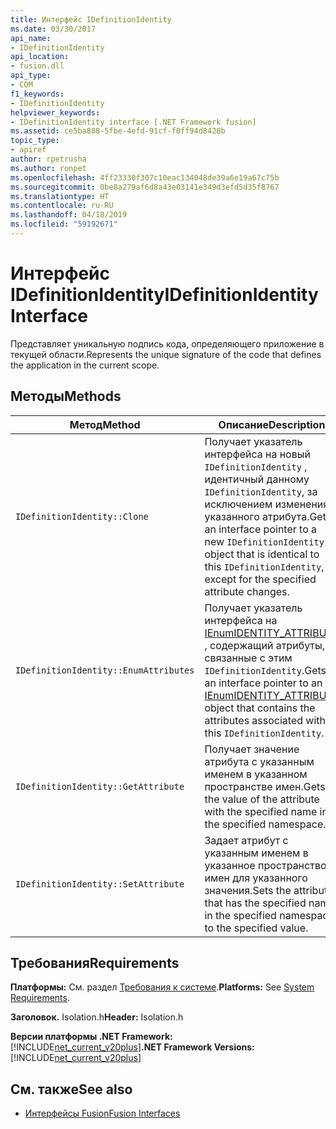 ```yaml
---
title: Интерфейс IDefinitionIdentity
ms.date: 03/30/2017
api_name:
- IDefinitionIdentity
api_location:
- fusion.dll
api_type:
- COM
f1_keywords:
- IDefinitionIdentity
helpviewer_keywords:
- IDefinitionIdentity interface [.NET Framework fusion]
ms.assetid: ce5ba888-5fbe-4efd-91cf-f0ff94d8428b
topic_type:
- apiref
author: rpetrusha
ms.author: ronpet
ms.openlocfilehash: 4ff23330f307c10eac134048de39a6e19a67c75b
ms.sourcegitcommit: 0be8a279af6d8a43e03141e349d3efd5d35f8767
ms.translationtype: HT
ms.contentlocale: ru-RU
ms.lasthandoff: 04/18/2019
ms.locfileid: "59192671"
---
```

# <a name="idefinitionidentity-interface"></a><span data-ttu-id="b806c-102">Интерфейс IDefinitionIdentity</span><span class="sxs-lookup"><span data-stu-id="b806c-102">IDefinitionIdentity Interface</span></span>
<span data-ttu-id="b806c-103">Представляет уникальную подпись кода, определяющего приложение в текущей области.</span><span class="sxs-lookup"><span data-stu-id="b806c-103">Represents the unique signature of the code that defines the application in the current scope.</span></span>  
  
## <a name="methods"></a><span data-ttu-id="b806c-104">Методы</span><span class="sxs-lookup"><span data-stu-id="b806c-104">Methods</span></span>  
  
|<span data-ttu-id="b806c-105">Метод</span><span class="sxs-lookup"><span data-stu-id="b806c-105">Method</span></span>|<span data-ttu-id="b806c-106">Описание</span><span class="sxs-lookup"><span data-stu-id="b806c-106">Description</span></span>|  
|------------|-----------------|  
|`IDefinitionIdentity::Clone`|<span data-ttu-id="b806c-107">Получает указатель интерфейса на новый `IDefinitionIdentity` , идентичный данному `IDefinitionIdentity`, за исключением изменения указанного атрибута.</span><span class="sxs-lookup"><span data-stu-id="b806c-107">Gets an interface pointer to a new `IDefinitionIdentity` object that is identical to this `IDefinitionIdentity`, except for the specified attribute changes.</span></span>|  
|`IDefinitionIdentity::EnumAttributes`|<span data-ttu-id="b806c-108">Получает указатель интерфейса на [IEnumIDENTITY_ATTRIBUTE](../../../../docs/framework/unmanaged-api/fusion/ienumidentity-attribute-interface.md) , содержащий атрибуты, связанные с этим `IDefinitionIdentity`.</span><span class="sxs-lookup"><span data-stu-id="b806c-108">Gets an interface pointer to an [IEnumIDENTITY_ATTRIBUTE](../../../../docs/framework/unmanaged-api/fusion/ienumidentity-attribute-interface.md) object that contains the attributes associated with this `IDefinitionIdentity`.</span></span>|  
|`IDefinitionIdentity::GetAttribute`|<span data-ttu-id="b806c-109">Получает значение атрибута с указанным именем в указанном пространстве имен.</span><span class="sxs-lookup"><span data-stu-id="b806c-109">Gets the value of the attribute with the specified name in the specified namespace.</span></span>|  
|`IDefinitionIdentity::SetAttribute`|<span data-ttu-id="b806c-110">Задает атрибут с указанным именем в указанное пространство имен для указанного значения.</span><span class="sxs-lookup"><span data-stu-id="b806c-110">Sets the attribute that has the specified name in the specified namespace to the specified value.</span></span>|  
  
## <a name="requirements"></a><span data-ttu-id="b806c-111">Требования</span><span class="sxs-lookup"><span data-stu-id="b806c-111">Requirements</span></span>  
 <span data-ttu-id="b806c-112">**Платформы:** См. раздел [Требования к системе](../../../../docs/framework/get-started/system-requirements.md).</span><span class="sxs-lookup"><span data-stu-id="b806c-112">**Platforms:** See [System Requirements](../../../../docs/framework/get-started/system-requirements.md).</span></span>  
  
 <span data-ttu-id="b806c-113">**Заголовок.** Isolation.h</span><span class="sxs-lookup"><span data-stu-id="b806c-113">**Header:** Isolation.h</span></span>  
  
 <span data-ttu-id="b806c-114">**Версии платформы .NET Framework:** [!INCLUDE[net_current_v20plus](../../../../includes/net-current-v20plus-md.md)]</span><span class="sxs-lookup"><span data-stu-id="b806c-114">**.NET Framework Versions:** [!INCLUDE[net_current_v20plus](../../../../includes/net-current-v20plus-md.md)]</span></span>  
  
## <a name="see-also"></a><span data-ttu-id="b806c-115">См. также</span><span class="sxs-lookup"><span data-stu-id="b806c-115">See also</span></span>

- [<span data-ttu-id="b806c-116">Интерфейсы Fusion</span><span class="sxs-lookup"><span data-stu-id="b806c-116">Fusion Interfaces</span></span>](../../../../docs/framework/unmanaged-api/fusion/fusion-interfaces.md)
